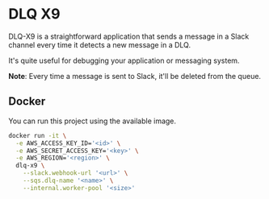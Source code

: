 # DLQ X9

DLQ-X9 is a straightforward application that sends a message in a Slack channel
every time it detects a new message in a DLQ.

It's quite useful for debugging your application or messaging system.

**Note**: Every time a message is sent to Slack, it'll be deleted from the queue.

## Docker

You can run this project using the available image.

```bash
docker run -it \
  -e AWS_ACCESS_KEY_ID='<id>' \
  -e AWS_SECRET_ACCESS_KEY='<key>' \
  -e AWS_REGION='<region>' \
  dlq-x9 \
    --slack.webhook-url '<url>' \
    --sqs.dlq-name '<name>' \
    --internal.worker-pool '<size>'
```
